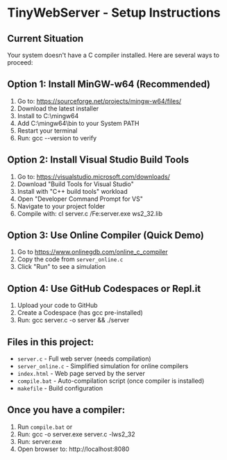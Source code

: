 # TinyWebServer - Setup Instructions

## Current Situation
Your system doesn't have a C compiler installed. Here are several ways to proceed:

## Option 1: Install MinGW-w64 (Recommended)
1. Go to: https://sourceforge.net/projects/mingw-w64/files/
2. Download the latest installer
3. Install to C:\mingw64
4. Add C:\mingw64\bin to your System PATH
5. Restart your terminal
6. Run: gcc --version to verify

## Option 2: Install Visual Studio Build Tools
1. Go to: https://visualstudio.microsoft.com/downloads/
2. Download "Build Tools for Visual Studio"
3. Install with "C++ build tools" workload
4. Open "Developer Command Prompt for VS"
5. Navigate to your project folder
6. Compile with: cl server.c /Fe:server.exe ws2_32.lib

## Option 3: Use Online Compiler (Quick Demo)
1. Go to https://www.onlinegdb.com/online_c_compiler
2. Copy the code from `server_online.c`
3. Click "Run" to see a simulation

## Option 4: Use GitHub Codespaces or Repl.it
1. Upload your code to GitHub
2. Create a Codespace (has gcc pre-installed)
3. Run: gcc server.c -o server && ./server

## Files in this project:
- `server.c` - Full web server (needs compilation)
- `server_online.c` - Simplified simulation for online compilers
- `index.html` - Web page served by the server
- `compile.bat` - Auto-compilation script (once compiler is installed)
- `makefile` - Build configuration

## Once you have a compiler:
1. Run `compile.bat` or
2. Run: gcc -o server.exe server.c -lws2_32
3. Run: server.exe
4. Open browser to: http://localhost:8080
